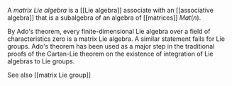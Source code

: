 

A _matrix Lie algebra_ is a [[Lie algebra]] associate with an  [[associative algebra]] that is a subalgebra of an algebra of [[matrices]] $Mat(n)$.

By Ado's theorem, every finite-dimensional Lie algebra over a field of characteristics zero is a matrix Lie algebra. A similar statement fails for Lie groups. Ado's theorem has been used as a major step in the traditional proofs of the Cartan-Lie theorem on the existence of integration of Lie algebras to Lie groups. 

See also [[matrix Lie group]]